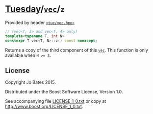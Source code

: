 [Tuesday](../../../README.md)/[`vec`](../../headers/vec.md)/`z`
=================================================================
Provided by header [`<tue/vec.hpp>`](../../headers/vec.md)

```c++
// (vec<T, 3> and vec<T, 4> only)
template<typename T, int N>
constexpr T vec<T, N>::z() const noexcept;
```

Returns a copy of the third component of this [`vec`](../../headers/vec.md).
This function is only available when `N >= 3`.

License
-------
Copyright Jo Bates 2015.

Distributed under the Boost Software License, Version 1.0.

See accompanying file [LICENSE_1_0.txt](../../../LICENSE_1_0.txt) or copy at
http://www.boost.org/LICENSE_1_0.txt.
